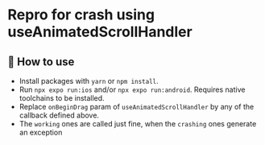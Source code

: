 # Repro for crash using useAnimatedScrollHandler 

## 🚀 How to use

- Install packages with `yarn` or `npm install`.
- Run `npx expo run:ios` and/or `npx expo run:android`. Requires native toolchains to be installed.
- Replace `onBeginDrag` param of `useAnimatedScrollHandler` by any of the callback defined above.
- The `working` ones are called just fine, when the `crashing` ones generate an exception

